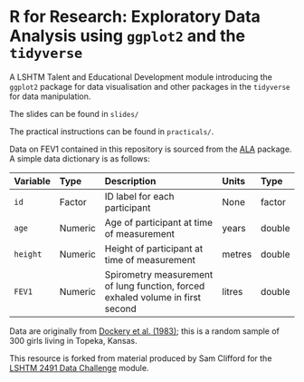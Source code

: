 # R for Research: Exploratory Data Analysis using `ggplot2` and the `tidyverse`

A LSHTM Talent and Educational Development module introducing the `ggplot2` package for data visualisation and other packages in the `tidyverse` for data manipulation.

The slides can be found in `slides/`

The practical instructions can be found in `practicals/`.

Data on FEV1 contained in this repository is sourced from the [ALA](https://rdrr.io/rforge/ALA/) package. A simple data dictionary is as follows:

| Variable | Type    | Description                                                  | Units  | Type   |
| :------- | :------ | :----------------------------------------------------------- | :----- | :----- |
| `id`     | Factor  | ID label for each participant                                | None   | factor |
| `age`    | Numeric | Age of participant at time of measurement                    | years  | double |
| `height` | Numeric | Height of participant at time of measurement                 | metres | double |
| `FEV1`   | Numeric | Spirometry measurement of lung function, forced exhaled volume in first second | litres | double |

Data are originally from [Dockery et al. (1983)](https://doi.org/10.1164/arrd.1983.128.3.405); this is a random sample of 300 girls living in Topeka, Kansas.

This resource is forked from material produced by Sam Clifford for the [LSHTM 2491 Data Challenge](https://github.com/samclifford/2491_eda) module.
